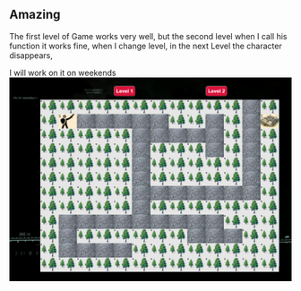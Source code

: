 ## Amazing

The first level of Game works very well, but the second level when I call his function it works fine, when I change level, in the next Level the character disappears,

I will work on it on weekends
!['./name'](pic.PNG)